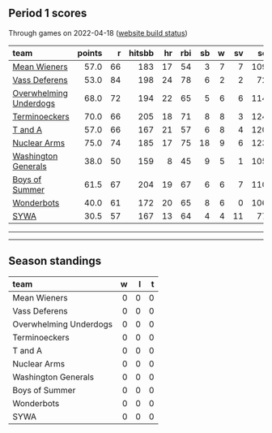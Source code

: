 

## Period 1 scores

Through games on 2022-04-18 ([website build status](https://github.com/brian-bot/pl-site/actions))


|team                                              | points|  r| hitsbb| hr| rbi| sb|  w| sv|  so|   era|  whip|
|:-------------------------------------------------|------:|--:|------:|--:|---:|--:|--:|--:|---:|-----:|-----:|
|[Mean Wieners](./meanwieners)                     |   57.0| 66|    183| 17|  54|  3|  7|  7| 109| 1.212| 0.904|
|[Vass Deferens](./vassdeferens)                   |   53.0| 84|    198| 24|  78|  6|  2|  2|  72| 4.243| 1.371|
|[Overwhelming Underdogs](./overwhelmingunderdogs) |   68.0| 72|    194| 22|  65|  5|  6|  6| 114| 3.164| 1.066|
|[Terminoeckers](./terminoeckers)                  |   70.0| 66|    205| 18|  71|  8|  8|  3| 124| 3.782| 1.182|
|[T and A](./tanda)                                |   57.0| 66|    167| 21|  57|  6|  8|  4| 120| 3.869| 1.164|
|[Nuclear Arms](./nucleararms)                     |   75.0| 74|    185| 17|  75| 18|  9|  6| 123| 3.693| 1.195|
|[Washington Generals](./washingtongenerals)       |   38.0| 50|    159|  8|  45|  9|  5|  1| 105| 2.925| 1.150|
|[Boys of Summer](./boysofsummer)                  |   61.5| 67|    204| 19|  67|  6|  6|  7| 110| 4.154| 1.209|
|[Wonderbots](./wonderbots)                        |   40.0| 61|    172| 20|  65|  8|  6|  0| 106| 4.802| 1.399|
|[SYWA](./sywa)                                    |   30.5| 57|    167| 13|  64|  4|  4| 11|  77| 5.032| 1.312|

* * *
* * *

## Season standings


|team                   |  w|  l|  t|
|:----------------------|--:|--:|--:|
|Mean Wieners           |  0|  0|  0|
|Vass Deferens          |  0|  0|  0|
|Overwhelming Underdogs |  0|  0|  0|
|Terminoeckers          |  0|  0|  0|
|T and A                |  0|  0|  0|
|Nuclear Arms           |  0|  0|  0|
|Washington Generals    |  0|  0|  0|
|Boys of Summer         |  0|  0|  0|
|Wonderbots             |  0|  0|  0|
|SYWA                   |  0|  0|  0|


